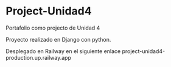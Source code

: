 # Project-Unidad4

Portafolio como projecto de Unidad 4

Proyecto realizado en Django con python. 

Desplegado en Railway en el siguiente enlace
project-unidad4-production.up.railway.app
